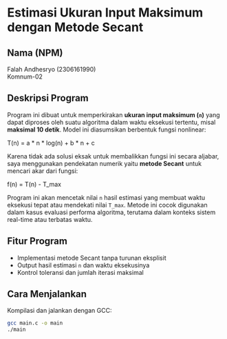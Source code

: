 # Estimasi Ukuran Input Maksimum dengan Metode Secant

## Nama (NPM)
Falah Andhesryo (2306161990)  
Komnum-02

## Deskripsi Program

Program ini dibuat untuk memperkirakan **ukuran input maksimum (`n`)** yang dapat diproses oleh suatu algoritma dalam waktu eksekusi tertentu, misal **maksimal 10 detik**. Model ini diasumsikan berbentuk fungsi nonlinear:  

T(n) = a * n * log(n) + b * n + c  

Karena tidak ada solusi eksak untuk membalikkan fungsi ini secara aljabar, saya menggunakan pendekatan numerik yaitu **metode Secant** untuk mencari akar dari fungsi:  

f(n) = T(n) - T_max  

Program ini akan mencetak nilai `n` hasil estimasi yang membuat waktu eksekusi tepat atau mendekati nilai `T_max`. Metode ini cocok digunakan dalam kasus evaluasi performa algoritma, terutama dalam konteks sistem real-time atau terbatas waktu.

## Fitur Program
- Implementasi metode Secant tanpa turunan eksplisit
- Output hasil estimasi `n` dan waktu eksekusinya
- Kontrol toleransi dan jumlah iterasi maksimal

## Cara Menjalankan
Kompilasi dan jalankan dengan GCC:

```bash
gcc main.c -o main
./main
```